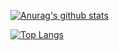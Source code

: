 [![Anurag's github stats](https://github-readme-stats.vercel.app/api?username=unchin&hide=contribs&show_icons=true)](https://github.com/anuraghazra/github-readme-stats)

[![Top Langs](https://github-readme-stats.vercel.app/api/top-langs/?username=unchin&layout=compact)](https://github.com/anuraghazra/github-readme-stats)
